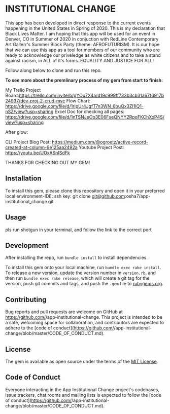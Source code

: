 # INSTITUTIONAL CHANGE

This app has been developed in direct response to the current events happening in the United States in Spring of 2020.  This is my declaration that Black Lives Matter.  I am hoping that this app will be used for an event in Denver, CO in Summer of 2020 in conjuction with RedLine Contemporary Art Gallerr's Summer Block Party (theme: AFROFUTURISM).  It is our hope that we can use this app as a tool for members of our community who are ready to acknowledge our priveledge as white citizens and to take a stand against racism, in ALL of it's forms.  EQUALITY AND JUSTICE FOR ALL!

Follow along below to clone and run this repo.



****To see more about the premlinary process of my gem from start to finish:****

My Trello Project Board:https://trello.com/invite/b/gYOu7X4a/d19c999ff733b3cb31a67f6917b24937/dev-proj-2-crud-mvc
Flow Chart: https://drive.google.com/file/d/1ripUr4JgfT7n3WN_6buQx3ZI1IQ1-nSZ/view?usp=sharing
Excel Doc for checking all pages: https://drive.google.com/file/d/1nTSNJeOo3E06FseQNYY2RpoFKChXxP4S/view?usp=sharing

After glow:

CLI Project Blog Post: https://medium.com/@ogroetz/active-record-created-at-column-9e125aa2492a
Youtube Project Post: https://youtu.be/UOxASnISdFk

THANKS FOR CHECKING OUT MY GEM!


## Installation

To install this gem, please clone this repository and open it in your preferred local environment-IDE:
ssh key:
git clone git@github.com:osha7/app-institutional_change.git


## Usage

pls run shotgun in your terminal, and follow the link to the correct port


## Development

After installing the repo, run `bundle install` to install dependencies. 

To install this gem onto your local machine, run `bundle exec rake install`. To release a new version, update the version number in `version.rb`, and then run `bundle exec rake release`, which will create a git tag for the version, push git commits and tags, and push the `.gem` file to [rubygems.org](https://rubygems.org).

## Contributing

Bug reports and pull requests are welcome on GitHub at https://github.com/<github username>/app-institutional-change. This project is intended to be a safe, welcoming space for collaboration, and contributors are expected to adhere to the [code of conduct](https://github.com/<github username>/app-institutional-change/blob/master/CODE_OF_CONDUCT.md).


## License

The gem is available as open source under the terms of the [MIT License](https://opensource.org/licenses/MIT).

## Code of Conduct

Everyone interacting in the App Institutional Change project's codebases, issue trackers, chat rooms and mailing lists is expected to follow the [code of conduct](https://github.com/<github username>/app-institutional-change/blob/master/CODE_OF_CONDUCT.md).

